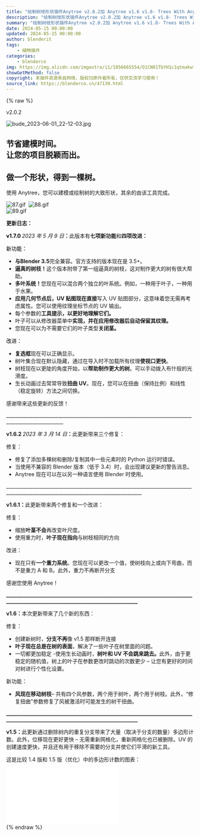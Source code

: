```yaml
---
title: "绘制树枝形状插件Anytree v2.0.2加 Anytree v1.6 v1.8- Trees With Any Shape"
description: "绘制树枝形状插件Anytree v2.0.2加 Anytree v1.6 v1.8- Trees With Any Shape"
summary: "绘制树枝形状插件Anytree v2.0.2加 Anytree v1.6 v1.8- Trees With Any Shape"
date: 2024-05-15 00:00:00
updated: 2024-05-15 00:00:00
author: blenderit
tags: 
    - 植物插件
categories:
    - blenderco
img: https://img.alicdn.com/imgextra/i1/1856665554/O1CN01TbYH1c1qtmakwtk8u_!!1856665554.jpg
showGetMethod: false
copyright: 本插件资源来自网络，版权归原作者所有，仅供交流学习使用！
source_link: https://blenderco.cn/47139.html
---
```


{% raw %}
<div class="article-tips"><div><i class="icon icon-smile"></i> v2.0.2</div></div><p><img class="aligncenter" src="https://img.alicdn.com/imgextra/i1/1856665554/O1CN01TbYH1c1qtmakwtk8u_!!1856665554.jpg" alt="bude_2023-06-01_22-12-03.jpg"></p><div>
<h2>节省建模时间。<br>
让您的项目脱颖而出。</h2>
</div><div>
<div>
<h2>做一个形状，得到一棵树。</h2>
<p>使用 Anytree，您可以建模或绘制树的大致形状，其余的由该工具完成。</p>
<p><img class="aligncenter" src="https://img.alicdn.com/imgextra/i4/1856665554/O1CN01IYIkAY1qtmavK8Tg7_!!1856665554.gif" alt="87.gif">  <img class="aligncenter" src="https://img.alicdn.com/imgextra/i4/1856665554/O1CN01uJEMP31qtmax82Drr_!!1856665554.gif" alt="88.gif"><br>
<img class="aligncenter" src="https://img.alicdn.com/imgextra/i1/1856665554/O1CN01Jt92ho1qtmazAce4X_!!1856665554.gif" alt="89.gif"></p>
</div>
</div><p><b>更新日志：</b></p><p><b><span style="color: #000000;">v1.7.0</span> </b><i>2023 年 5 月 9 日</i><b>：</b>此版本有<b>七项新功能</b>和<b>四项改进：</b></p><p><span style="color: #000000;">新功能：</span></p><ul>
<li><b>与Blender 3.5</b>完全兼容。官方支持的版本现在是 3.5+。</li>
<li><b>逼真的树枝！</b>这个版本附带了第一组逼真的树枝，这对制作更大的树有很大帮助。</li>
<li><b>多叶系统！</b>您现在可以混合两个独立的叶系统。例如，一种用于叶子，一种用于水果。</li>
<li><b>应用几何节点后，UV 贴图现在直接</b>写入 UV 贴图部分，这意味着您无需再考虑属性。您可以使用纹理坐标节点的 UV 输出。</li>
<li><b></b>每个参数的<b>工具提示，以更好地理解它们。</b></li>
<li><b></b>叶子可以从修改器菜单中<b>实现，并在应用修改器后自动保留其纹理。</b></li>
<li>您现在可以为不需要它们的叶子类型<b>关闭茎。</b></li>
</ul><p><span style="color: #000000;">改进：</span></p><ul>
<li><b>复选框</b>现在可以正确显示。</li>
<li>树叶集合现在默认隐藏，通过在导入时不加载所有纹理<b>使视口更快</b>。</li>
<li>树枝现在以更陡的角度开始，以<b>帮助制作更大的树</b>。可以手动拨入布什般的光滑度。</li>
<li>生长动画过去常常导致<b>扭曲 UV</b>。现在，您可以在扭曲（保持比例）和线性（稳定旋转）方法之间切换。</li>
</ul><p>感谢带来这些更新的反馈！</p><p>______________________________________________________________________________________________________</p><p><b>v1.6.2 </b><i>2023 年 3 月 14 日</i><b>：</b>此更新带来三个修复：</p><p>修复：</p><ul>
<li>修复了添加多棵树和删除/复制其中一些元素时的 Python 运行时错误。</li>
<li>当使用不兼容的 Blender 版本（低于 3.4）时，会出现建议更新的警告消息。</li>
<li>Anytree 现在可以在以另一种语言使用 Blender 时使用。</li>
</ul><p>_______________________________________________________________________________________________________________________________________</p><p><b>v1.6.1：</b>此更新带来两个修复和一个改进：</p><p>修复：</p><ul>
<li>缩放<b>叶茎不会</b>再改变叶尺度。</li>
<li>使用重力时，<b>叶子现在指向</b>与树枝相同的方向</li>
</ul><p>改进：</p><ul>
<li>现在只有<b>一个重力系统</b>。您现在可以更改一个值，使树枝向上或向下弯曲，而不是重力 A 和 B。此外，重力不再断开分支</li>
</ul><p>感谢您使用 Anytree！</p><p><b>________________________________________________________________________________________________________________________________</b></p><p><b>v1.6：</b>本次更新带来了几个新的东西：</p><p>修复：</p><ul>
<li>创建新树时，<b>分支不再</b>像 v1.5 那样断开连接</li>
<li><b>叶子现在总是在树的表面</b>，解决了一些叶子在树里面的问题。</li>
<li>一切都更加稳定 -使用生长动画时，<b>树叶和 UV 不会跳来跳去。</b>此外，由于更稳定的随机值，树上的叶子在参数更改时跳动的次数更少 – 让您有更好的时间对树进行个性化设置。</li>
</ul><p>新功能：</p><ul>
<li><b>风现在移动树枝</b>– 共有四个风参数，两个用于树叶，两个用于树枝。此外，“修复扭曲”参数修复了风被激活时可能发生的树干扭曲。</li>
</ul><p><b>________________________________________________________________________________________________________________________________</b></p><p><b>v1.5：</b>此更新通过删除树内的重复分支带来了大量（取决于分支的数量）多边形计数。此外，位移现在更好更快 – 无需重新网格化，重新网格化也已被删除。UV 的创建速度更快，并且还有用于移除不需要的分支并使它们平滑的新工具。</p><p>这是比较 1.4 版和 1.5 版（优化）中的多边形计数的图表：</p><div id="external-video-f03c62c2e8" class="external-video"><iframe frameborder="0" src="//player.bilibili.com/player.html?aid=1204728875&amp;bvid=BV1Af42127NC&amp;cid=1543442734&amp;p=1" allowfullscreen="true"></iframe></div>
<div style="display: none">blenderco</div>
{% endraw %}